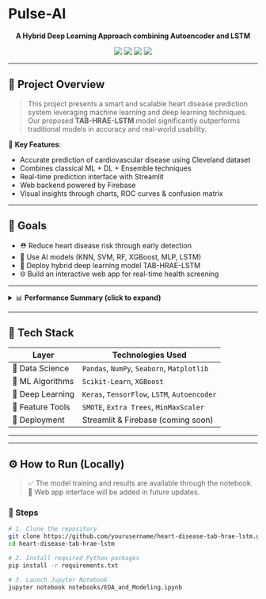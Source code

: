 # Pulse-AI
<p align="center">
  <b>A Hybrid Deep Learning Approach combining Autoencoder and LSTM</b>  
</p>

<p align="center">
  <img src="https://img.shields.io/badge/Python-3.10-blue?style=flat-square&logo=python" />
  <img src="https://img.shields.io/badge/TensorFlow-2.x-orange?style=flat-square&logo=tensorflow" />
  <img src="https://img.shields.io/badge/Streamlit-%E2%9A%A1-red?style=flat-square&logo=streamlit" />
  <img src="https://img.shields.io/badge/Firebase-Backend-yellow?style=flat-square&logo=firebase" />
</p>

---

## 🚀 Project Overview

> This project presents a smart and scalable heart disease prediction system leveraging machine learning and deep learning techniques. Our proposed **TAB-HRAE-LSTM** model significantly outperforms traditional models in accuracy and real-world usability.

📌 **Key Features**:
- Accurate prediction of cardiovascular disease using Cleveland dataset
- Combines classical ML + DL + Ensemble techniques
- Real-time prediction interface with Streamlit
- Web backend powered by Firebase
- Visual insights through charts, ROC curves & confusion matrix

---

## 🎯 Goals

- ⛑ Reduce heart disease risk through early detection  
- 🤖 Use AI models (KNN, SVM, RF, XGBoost, MLP, LSTM)  
- 🧠 Deploy hybrid deep learning model TAB-HRAE-LSTM  
- 🌐 Build an interactive web app for real-time health screening

---

<details>
<summary>📊 <strong>Performance Summary (click to expand)</strong></summary>

| Model              | Accuracy | Precision | Recall | F1-Score |
|--------------------|----------|-----------|--------|----------|
| KNN                | 93.33%   | 91.67%    | 91.67% | 91.67%   |
| Logistic Regression| 91.67%   | 95.24%    | 83.33% | 88.89%   |
| Random Forest      | 86.67%   | 86.36%    | 79.17% | 82.61%   |
| XGBoost            | 83.33%   | 76.92%    | 83.33% | 80.00%   |
| MLP                | 93.33%   | 95.45%    | 87.50% | 91.30%   |
| **TAB-HRAE-LSTM**  | ✅ **95.00%** | ⭐ **95.65%** | 💡 **87.50%** | 🔥 **93.33%** |
</details>

---
## 🧠 Tech Stack

| Layer            | Technologies Used |
|------------------|-------------------|
| 🧪 Data Science  | `Pandas`, `NumPy`, `Seaborn`, `Matplotlib` |
| 🤖 ML Algorithms | `Scikit-Learn`, `XGBoost` |
| 🧠 Deep Learning | `Keras`, `TensorFlow`, `LSTM`, `Autoencoder` |
| 🧮 Feature Tools | `SMOTE`, `Extra Trees`, `MinMaxScaler` |
| 📁 Deployment    | Streamlit & Firebase (coming soon) |


---

---

## ⚙️ How to Run (Locally)

> ✅ The model training and results are available through the notebook.  
> 🚫 Web app interface will be added in future updates.

### 🔧 Steps

```bash
# 1. Clone the repository
git clone https://github.com/yourusername/heart-disease-tab-hrae-lstm.git
cd heart-disease-tab-hrae-lstm

# 2. Install required Python packages
pip install -r requirements.txt

# 3. Launch Jupyter Notebook
jupyter notebook notebooks/EDA_and_Modeling.ipynb



